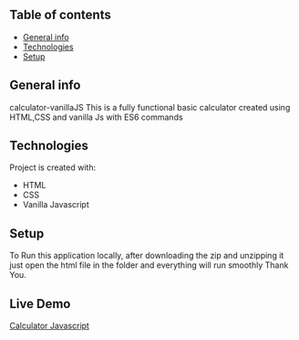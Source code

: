 ## Table of contents
* [General info](#general-info)
* [Technologies](#technologies)
* [Setup](#setup)

## General info
calculator-vanillaJS
This is a fully functional basic calculator created using HTML,CSS and vanilla Js with ES6 commands
	
## Technologies
Project is created with:
* HTML
* CSS 
* Vanilla Javascript

## Setup
To Run this application locally, after downloading the zip and unzipping it just open the html file in the folder and everything will run smoothly
Thank You.

## Live Demo
[Calculator Javascript](https://calculator-javacript.netlify.app/)
